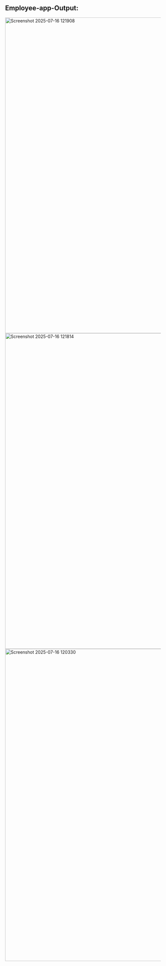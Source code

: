 ## Employee-app-Output: 



<img width="1919" height="1018" alt="Screenshot 2025-07-16 121908" src="https://github.com/user-attachments/assets/33fbf76a-87b4-4036-b5fa-9e3174bb89d3" />



<img width="1917" height="1018" alt="Screenshot 2025-07-16 121814" src="https://github.com/user-attachments/assets/9b257c26-d029-4ea6-a7dc-5b814b4ddb65" />




<img width="1919" height="1007" alt="Screenshot 2025-07-16 120330" src="https://github.com/user-attachments/assets/112cf965-7ad4-44b0-82e4-5d410368710c" />
